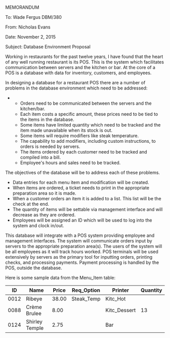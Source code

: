 MEMORANDUM

To:                Wade Fergus DBM/380

From:                Nicholas Evans

Date:                November 2, 2015

Subject:        Database Environment Proposal

Working in restaurants for the past twelve years, I have found that the heart of any well running restaurant is its POS. This is the system which facilitates communication between servers and the kitchen or bar. At the core of a POS is a database with data for inventory, customers, and employees.

In designing a database for a restaurant POS there are a number of problems in the database environment which need to be addressed:

-
  - Orders need to be communicated between the servers and the kitchen/bar.
  - Each item costs a specific amount, these prices need to be tied to the items in the database.
  - Some items have limited quantity which need to be tracked and the item made unavailable when its stock is out.
  - Some items will require modifiers like steak temperature.
  - The capability to add modifiers, including custom instructions, to orders is needed by servers.
  - The items ordered by each customer need to be tracked and compiled into a bill.
  - Employee&#39;s hours and sales need to be tracked.

The objectives of the database will be to address each of these problems.

- Data entries for each menu item and modification will be created.
- When items are ordered, a ticket needs to print in the appropriate preparation area so it is made.
- When a customer orders an item it is added to a list. This list will be the check at the end.
- The quantity of items will be settable via management interface and will decrease as they are ordered.
- Employees will be assigned an ID which will be used to log into the system and clock in/out.

This database will integrate with a POS system providing employee and management interfaces. The system will communicate orders input by servers to the appropriate preparation area(s). The users of the system will be all employees as it will track hours worked. POS terminals will be used extensively by servers as the primary tool for inputting orders, printing checks, and processing payments. Payment processing is handled by the POS, outside the database.

Here is some sample data from the Menu\_Item table:

| ID | Name | Price | Req\_Option | Printer | Quantity |
| --- | --- | --- | --- | --- | --- |
| 0012 | Ribeye | 38.00 | Steak\_Temp | Kitc\_Hot |   |
| 0088 | Crème Brulee | 8.00 |   | Kitc\_Dessert | 13 |
| 0124 | Shirley Temple | 2.75 |   | Bar |   |
